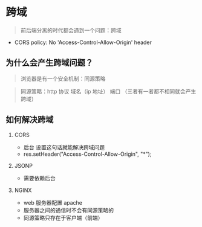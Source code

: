 # 跨域

> 前后端分离的时代都会遇到一个问题：跨域

-   CORS policy: No 'Access-Control-Allow-Origin' header

## 为什么会产生跨域问题？

> 浏览器是有一个安全机制：同源策略

> 同源策略：http 协议 域名（ip 地址） 端口 （三者有一者都不相同就会产生跨域）

## 如何解决跨域

1. CORS

    - 后台 设置这句话就能解决跨域问题
    - res.setHeader("Access-Control-Allow-Origin", "\*");

2. JSONP
    - 需要依赖后台
3. NGINX
    - web 服务器配置 apache
    - 服务器之间的通信时不会有同源策略的
    - 同源策略只存在于客户端（前端）
